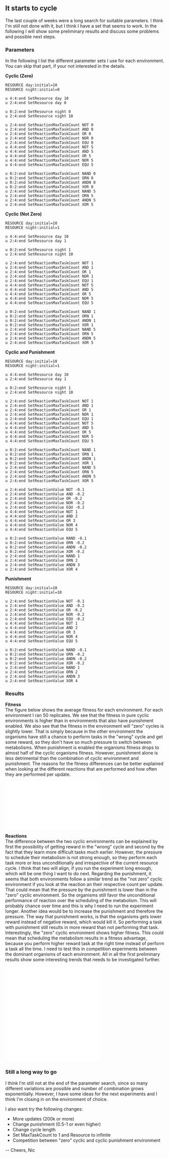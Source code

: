 ## It starts to cycle
The last couple of weeks were a long search for suitable parameters. I think I'm still not done with it, but I think I have
a set that seems to work. In the following I will show some preliminary results and discuss some problems and possible next steps.

### Parameters
In the following I list the different parameter sets I use for each environment. You can skip that part, if your not interested
in the details.

**Cyclic (Zero)**
```
RESOURCE day:initial=10
RESOURCE night:initial=0

u 4:4:end SetResource day 10
u 2:4:end SetResource day 0

u 0:2:end SetResource night 0
u 2:4:end SetResource night 10

u 2:4:end SetReactionMaxTaskCount NOT 0
u 2:4:end SetReactionMaxTaskCount AND 0
u 2:4:end SetReactionMaxTaskCount OR 0
u 2:4:end SetReactionMaxTaskCount NOR 0
u 2:4:end SetReactionMaxTaskCount EQU 0
u 4:4:end SetReactionMaxTaskCount NOT 5
u 4:4:end SetReactionMaxTaskCount AND 5
u 4:4:end SetReactionMaxTaskCount OR 5
u 4:4:end SetReactionMaxTaskCount NOR 5
u 4:4:end SetReactionMaxTaskCount EQU 5

u 0:2:end SetReactionMaxTaskCount NAND 0
u 0:2:end SetReactionMaxTaskCount ORN 0
u 0:2:end SetReactionMaxTaskCount ANDN 0
u 0:2:end SetReactionMaxTaskCount XOR 0
u 2:4:end SetReactionMaxTaskCount NAND 5
u 2:4:end SetReactionMaxTaskCount ORN 5
u 2:4:end SetReactionMaxTaskCount ANDN 5
u 2:4:end SetReactionMaxTaskCount XOR 5
```
**Cyclic (Not Zero)**
```
RESOURCE day:initial=10
RESOURCE night:initial=1

u 4:4:end SetResource day 10
u 2:4:end SetResource day 1

u 0:2:end SetResource night 1
u 2:4:end SetResource night 10

u 2:4:end SetReactionMaxTaskCount NOT 1
u 2:4:end SetReactionMaxTaskCount AND 1
u 2:4:end SetReactionMaxTaskCount OR 1
u 2:4:end SetReactionMaxTaskCount NOR 1
u 2:4:end SetReactionMaxTaskCount EQU 1
u 4:4:end SetReactionMaxTaskCount NOT 5
u 4:4:end SetReactionMaxTaskCount AND 5
u 4:4:end SetReactionMaxTaskCount OR 5
u 4:4:end SetReactionMaxTaskCount NOR 5
u 4:4:end SetReactionMaxTaskCount EQU 5

u 0:2:end SetReactionMaxTaskCount NAND 1
u 0:2:end SetReactionMaxTaskCount ORN 1
u 0:2:end SetReactionMaxTaskCount ANDN 1
u 0:2:end SetReactionMaxTaskCount XOR 1
u 2:4:end SetReactionMaxTaskCount NAND 5
u 2:4:end SetReactionMaxTaskCount ORN 5
u 2:4:end SetReactionMaxTaskCount ANDN 5
u 2:4:end SetReactionMaxTaskCount XOR 5
```
**Cyclic and Punishment**
```
RESOURCE day:initial=10
RESOURCE night:initial=1

u 4:4:end SetResource day 10
u 2:4:end SetResource day 1

u 0:2:end SetResource night 1
u 2:4:end SetResource night 10

u 2:4:end SetReactionMaxTaskCount NOT 1
u 2:4:end SetReactionMaxTaskCount AND 1
u 2:4:end SetReactionMaxTaskCount OR 1
u 2:4:end SetReactionMaxTaskCount NOR 1
u 2:4:end SetReactionMaxTaskCount EQU 1
u 4:4:end SetReactionMaxTaskCount NOT 5
u 4:4:end SetReactionMaxTaskCount AND 5
u 4:4:end SetReactionMaxTaskCount OR 5
u 4:4:end SetReactionMaxTaskCount NOR 5
u 4:4:end SetReactionMaxTaskCount EQU 5

u 0:2:end SetReactionMaxTaskCount NAND 1
u 0:2:end SetReactionMaxTaskCount ORN 1
u 0:2:end SetReactionMaxTaskCount ANDN 1
u 0:2:end SetReactionMaxTaskCount XOR 1
u 2:4:end SetReactionMaxTaskCount NAND 5
u 2:4:end SetReactionMaxTaskCount ORN 5
u 2:4:end SetReactionMaxTaskCount ANDN 5
u 2:4:end SetReactionMaxTaskCount XOR 5

u 2:4:end SetReactionValue NOT -0.1
u 2:4:end SetReactionValue AND -0.2
u 2:4:end SetReactionValue OR -0.2
u 2:4:end SetReactionValue NOR -0.2
u 2:4:end SetReactionValue EQU -0.2
u 4:4:end SetReactionValue NOT 1
u 4:4:end SetReactionValue AND 2
u 4:4:end SetReactionValue OR 3
u 4:4:end SetReactionValue NOR 4
u 4:4:end SetReactionValue EQU 5

u 0:2:end SetReactionValue NAND -0.1
u 0:2:end SetReactionValue ORN -0.2
u 0:2:end SetReactionValue ANDN -0.2
u 0:2:end SetReactionValue XOR -0.2
u 2:4:end SetReactionValue NAND 1
u 2:4:end SetReactionValue ORN 2
u 2:4:end SetReactionValue ANDN 3
u 2:4:end SetReactionValue XOR 4
```
**Punishment**
```
RESOURCE day:initial=10
RESOURCE night:initial=10

u 2:4:end SetReactionValue NOT -0.1
u 2:4:end SetReactionValue AND -0.2
u 2:4:end SetReactionValue OR -0.2
u 2:4:end SetReactionValue NOR -0.2
u 2:4:end SetReactionValue EQU -0.2
u 4:4:end SetReactionValue NOT 1
u 4:4:end SetReactionValue AND 2
u 4:4:end SetReactionValue OR 3
u 4:4:end SetReactionValue NOR 4
u 4:4:end SetReactionValue EQU 5

u 0:2:end SetReactionValue NAND -0.1
u 0:2:end SetReactionValue ORN -0.2
u 0:2:end SetReactionValue ANDN -0.2
u 0:2:end SetReactionValue XOR -0.2
u 2:4:end SetReactionValue NAND 1
u 2:4:end SetReactionValue ORN 2
u 2:4:end SetReactionValue ANDN 3
u 2:4:end SetReactionValue XOR 4
```
### Results
**Fitness**      
The figure below shows the average fitness for each environment. For each environment I ran 50 replicates. We see that the
fitness in pure cyclic environments is higher than in environments that also have punishment enabled. We also see that
the fitness in the environment will "zero" cycles is slightly lower. That is simply because in the other environment the organisms
have still a chance to perform tasks in the "wrong" cycle and get some reward, so they don't have so much pressure to switch
between metabolisms. When punishment is enabled the organisms fitness drops to almost half of the cyclic organisms fitness.
However, punishment alone is less detrimental than the combination of cyclic environment and punishment. The reasons for the
fitness differences can be better explained when looking at the different reactions that are performed and how often they are
performed per update.

![Figure 1](../data_analysis/mean_fitness_per_env(n=50).pdf)

**Reactions**       
The difference between the two cyclic environments can be explained by first the possibility of getting reward in the "wrong"
cycle and second by the fact that they learn more difficult tasks much earlier. However, the pressure to schedule their metabolism
is not strong enough, so they perform each task more or less unconditionally and irrespective of the current resource cycle. I think
that two will align, if you run the experiment long enough, which will be one thing I want to do next.
Regarding the punishment, it seems that both environments follow a similar trend as the "not zero" cyclic environment if you look
at the reaction an their respective count per update. That could mean that the pressure by the punishment is lower than in the
"zero" cyclic environment. So the organisms still favor the unconditional performance of reaction over the scheduling of the
metabolism. This will probably chance over time and this is why I need to run the experiment longer. Another idea would be to
increase the punishment and therefore the pressure. The way that punishment works, is that the organisms gets lower reward instead
of negative reward, which would kill it. So performing a task with punishment still results in more reward than not performing that
task. Interestingly, the "zero" cyclic environment shows higher fitness. This could mean that scheduling the metabolism results in
a fitness advantage, because you perform higher reward task at the right time instead of perform a task all the time. I need to
test this in competition experiments between the dominant organisms of each environment. All in all the first preliminary results
show some interesting trends that needs to be investigated further.

![Figure 2](../data_analysis/reactions_per_env(n=50).pdf)
![Figure 3](../data_analysis/reactions_per_env(n=50)_last50u.pdf)

### Still a long way to go
I think I'm still not at the end of the parameter search, since so many different variations are possible and number of combination
grows exponentially. However, I have some ideas for the next experiments and I think I'm closing in on the environment of choice.

I also want try the following changes:
* More updates (200k or more)
* Change punishment (0.5-1 or even higher)
* Change cycle length
* Set MaxTaskCount to 1 and Resource to infinite
* Competition between "zero" cyclic and cyclic punishment environment

-- Cheers, Nic
